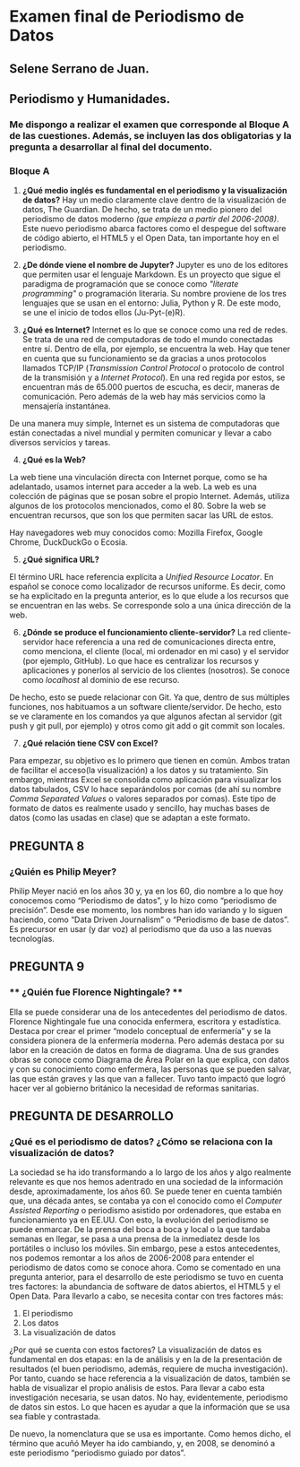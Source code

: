 # Examen final de Periodismo de Datos
## Selene Serrano de Juan. 
## Periodismo y Humanidades.  

### Me dispongo a realizar el examen que corresponde al **Bloque A** de las cuestiones. Además, se incluyen las dos obligatorias y la pregunta a desarrollar al final del documento. 
### **Bloque A**
1. **¿Qué medio inglés es fundamental en el periodismo y la visualización de datos?**
Hay un medio claramente clave dentro de la visualización de datos, The Guardian. De hecho, se trata de un medio pionero del periodismo de datos moderno *(que empieza a partir del 2006-2008)*. Este nuevo periodismo abarca factores como el despegue del software de código abierto, el HTML5 y el Open Data, tan importante hoy en el periodismo. 


2. **¿De dónde viene el nombre de Jupyter?**
Jupyter es uno de los editores que permiten usar el lenguaje Markdown. Es un proyecto que sigue el paradigma de programación que se conoce como *"literate programming"* o programación literaria. Su nombre proviene de los tres lenguajes que se usan en el entorno: Julia, Python y R. De este modo, se une el inicio de todos ellos (Ju-Pyt-(e)R). 


3. **¿Qué es Internet?**
Internet es lo que se conoce como una red de redes. Se trata de una red de computadoras de todo el mundo conectadas entre sí. Dentro de ella, por ejemplo, se encuentra la web. Hay que tener en cuenta que su funcionamiento se da gracias a unos protocolos llamados TCP/IP (*Transmission Control Protocol* o protocolo de control de la transmisión y a *Internet Protocol*).  En una red regida por estos, se encuentran más de 65.000 puertos de escucha, es decir, maneras de comunicación. Pero además de la web hay más servicios como la mensajería instantánea. 

De una manera muy simple, Internet es un sistema de computadoras que están conectadas a nivel mundial y permiten comunicar y llevar a cabo diversos servicios y tareas. 


4. **¿Qué es la Web?**

La web tiene una vinculación directa con Internet porque, como se ha adelantado, usamos internet para acceder a la web. La web es una colección de páginas que se posan sobre el propio Internet. Además, utiliza algunos de los protocolos mencionados, como el 80. Sobre la web se encuentran recursos, que son los que permiten sacar las URL de estos. 

Hay navegadores web muy conocidos como: Mozilla Firefox, Google Chrome, DuckDuckGo o Ecosia.

5. **¿Qué significa URL?**

El término URL hace referencia explícita a *Unified Resource Locator*. En español se conoce como localizador de recursos uniforme. 
Es decir, como se ha explicitado en la pregunta anterior, es lo que elude a los recursos que se encuentran en las webs. Se corresponde solo a una única dirección de la web. 

6. **¿Dónde se produce el funcionamiento cliente-servidor?**
La red cliente-servidor hace referencia a una red de comunicaciones directa entre, como menciona, el cliente (local, mi ordenador en mi caso) y el servidor (por ejemplo, GitHub). Lo que hace es centralizar los recursos y aplicaciones y ponerlos al servicio de los clientes (nosotros). Se conoce como *localhost* al dominio de ese recurso.

De hecho, esto se puede relacionar con Git. Ya que, dentro de sus múltiples funciones, nos habituamos a un software cliente/servidor. De hecho, esto se ve claramente en los comandos ya que algunos afectan al servidor (git push y git pull, por ejemplo) y otros como git add o git commit son locales.  

7. **¿Qué relación tiene CSV con Excel?**

Para empezar, su objetivo es lo primero que tienen en común. Ambos tratan de facilitar el acceso(la visualización) a los datos y su tratamiento. Sin embargo, mientras Excel se consolida como aplicación para visualizar los datos tabulados, CSV lo hace separándolos por comas (de ahí su nombre *Comma Separated Values* o valores separados por comas). Este tipo de formato de datos es realmente usado y sencillo, hay muchas bases de datos (como las usadas en clase) que se adaptan a este formato. 


## PREGUNTA 8
### **¿Quién es Philip Meyer?**

Philip Meyer nació en los años 30 y, ya en los 60, dio nombre a lo que hoy conocemos como “Periodismo de datos”, y lo hizo como “periodismo de precisión”. Desde ese momento, los nombres han ido variando y lo siguen haciendo, como “Data Driven Journalism” o “Periodismo de base de datos”. Es precursor en usar (y dar voz) al periodismo que da uso a las nuevas tecnologías. 

## PREGUNTA 9
### **  ¿Quién fue Florence Nightingale? **

Ella se puede considerar una de los antecedentes del periodismo de datos. Florence Nightingale fue una conocida enfermera, escritora y estadística. Destaca por crear el primer “modelo conceptual de enfermería” y se la considera pionera de la enfermería moderna. Pero además destaca por su labor en la creación de datos en forma de diagrama. Una de sus grandes obras se conoce como Diagrama de Área Polar en la que explica, con datos y con su conocimiento como enfermera, las personas que se pueden salvar, las que están graves y las que van a fallecer. Tuvo tanto impactó que logró hacer ver al gobierno británico la necesidad de reformas sanitarias. 


## PREGUNTA DE DESARROLLO
### **¿Qué es el periodismo de datos? ¿Cómo se relaciona con la visualización de datos?**

La sociedad se ha ido transformando a lo largo de los años y algo realmente relevante es que nos hemos adentrado en una sociedad de la información desde, aproximadamente, los años 60. Se puede tener en cuenta también que, una década antes, se contaba ya con el conocido como el *Computer Assisted Reporting* o periodismo asistido por ordenadores, que estaba en funcionamiento ya en EE.UU. Con esto, la evolución del periodismo se puede enmarcar. De la prensa del boca a boca y local o la que tardaba semanas en llegar, se pasa a una prensa de la inmediatez desde los portátiles o incluso los móviles. Sin embargo, pese a estos antecedentes, nos podemos remontar a los años de 2006-2008 para entender el periodismo de datos como se conoce ahora. Como se comentado en una pregunta anterior, para el desarrollo de este periodismo se tuvo en cuenta tres factores: la abundancia de software de datos abiertos, el HTML5 y el Open Data. Para llevarlo a cabo, se necesita contar con tres factores más: 
1. El periodismo
2. Los datos 
3. La visualización de datos

¿Por qué se cuenta con estos factores? 
La visualización de datos es fundamental en dos etapas: en la de análisis y en la de la presentación de resultados (el buen periodismo, además, requiere de mucha investigación). Por tanto, cuando se hace referencia a la visualización de datos, también se habla de visualizar el propio análisis de estos. Para llevar a cabo esta investigación necesaria, se usan datos. No hay, evidentemente, periodismo de datos sin estos. Lo que hacen es ayudar a que la información que se usa sea fiable y contrastada. 

De nuevo, la nomenclatura que se usa es importante. Como hemos dicho, el término que acuñó Meyer ha ido cambiando, y, en 2008, se denominó a este periodismo “periodismo guiado por datos”. 
